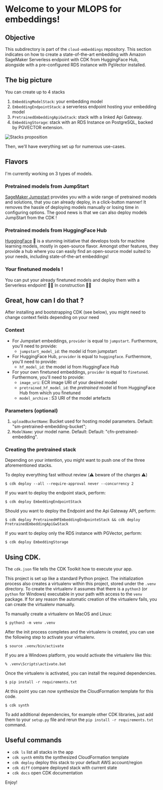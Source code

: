 # Welcome to your MLOPS for embeddings!

## Objective

This subdirectory is part of the `cloud-embeddings` repository. This section indicates on how to create a state-of-the-art embedding with Amazon SageMaker Serverless endpoint with CDK from HuggingFace Hub, alongside with a pre-configured RDS instance with PgVector installed.


## The big picture

You can create up to 4 stacks
1. `EmbeddingModelStack`: your embedding model
2. `EmbeddingEndpointStack`: a serverless endpoint hosting your embedding model
3. `PretrainedEmbeddingApiGwStack`:  stack with a linked Api Gateway.
4. `EmbeddingStorage`: stack with an RDS Instance on PostgreSQL, backed by PGVECTOR extension.

![Stacks proposition](https://github.com/mNemlaghi/cloud-embeddings/assets/12110853/e177f369-3276-4c3c-9cd4-1b4966309db6)

Then, we'll have everything set up for numerous use-cases.

## Flavors

I'm currently working on 3 types of models.

### Pretrained models from JumpStart

[SageMaker Jumpstart](https://docs.aws.amazon.com/sagemaker/latest/dg/studio-jumpstart.html) provides you with a wide range of pretrained models and solutions, that you can already deploy, in a click-button manner! It removes the hassle of deploying models manually or losing time in configuring options. The good news is that we can also deploy models JumpStart from the CDK !

### Pretrained models from HuggingFace Hub

[HuggingFace](https://huggingface.co/) 🤗 is a stunning initiative that develops tools for machine learning models, mostly in open-source flavor. Amongst other features, they provide a hub where you can easily find an open-source model suited to your needs, including state-of-the-art embeddings!

### Your finetuned models !

You can put your already finetuned models and deploy them with a Serverless endpoint!
🚧🚧 In construction 🚧🚧


## Great, how can I do that ?

After installing and bootstrapping CDK (see below), you might need to change context fields depending on your need

### Context

* For Jumpstart embeddings, `provider` is equal to `jumpstart`. Furthermore, you'll need to provide:
    - `jumpstart_model_id`: the model id from jumpstart 
* For HuggingFace Hub, `provider` is equal to `huggingface`. Furthermore, you'll need to provide:
    - `hf_model_id`: the model id from HuggingFace Hub
* For your own finetuned embeddings, `provider` is equal to `finetuned`. Furthermore, you'll need to provide:
    -  `image_uri`: ECR image URI of your desired model
    -  `pretrained_hf_model_id`: the _pretrained_ model id from HuggingFace Hub from which you finetuned
    -  `model_archive` : S3 URI of the model artefacts


### Parameters (optional)
1. `uploadBucketName`: Bucket used for hosting model parameters. Default: "sm-pretrained-embedding-bucket";
2. `ModelName`: your  model name. Default: Default: "cfn-pretrained-embedding".


### Creating the pretrained stack

Depending on your intention, you might want to push one of the three aforementioned stacks.

To deploy everything fast without review (⚠️️ ️be️war️e of️ the ️charge️s ⚠️)

```
$ cdk deploy --all --require-approval never --concurrency 2
```

If you want to deploy the endpoint stack, perform:

```
$ cdk deploy EmbeddingEndpointStack
```

Should you want to deploy the Endpoint and the Api Gateway API, perform:

```
$ cdk deploy PretrainedHFEmbeddingEndpointeStack && cdk deploy PretrainedEmbeddingApiGwStack
```

If you want to deploy only the RDS instance with PGVector, perform:

```
$ cdk deploy EmbeddingStorage
```

## Using CDK.

The `cdk.json` file tells the CDK Toolkit how to execute your app.

This project is set up like a standard Python project.  The initialization
process also creates a virtualenv within this project, stored under the `.venv`
directory.  To create the virtualenv it assumes that there is a `python3`
(or `python` for Windows) executable in your path with access to the `venv`
package. If for any reason the automatic creation of the virtualenv fails,
you can create the virtualenv manually.

To manually create a virtualenv on MacOS and Linux:

```
$ python3 -m venv .venv
```

After the init process completes and the virtualenv is created, you can use the following
step to activate your virtualenv.

```
$ source .venv/bin/activate
```

If you are a Windows platform, you would activate the virtualenv like this:

```
% .venv\Scripts\activate.bat
```

Once the virtualenv is activated, you can install the required dependencies.

```
$ pip install -r requirements.txt
```

At this point you can now synthesize the CloudFormation template for this code.

```
$ cdk synth
```

To add additional dependencies, for example other CDK libraries, just add
them to your `setup.py` file and rerun the `pip install -r requirements.txt`
command.

## Useful commands

 * `cdk ls`          list all stacks in the app
 * `cdk synth`       emits the synthesized CloudFormation template
 * `cdk deploy`      deploy this stack to your default AWS account/region
 * `cdk diff`        compare deployed stack with current state
 * `cdk docs`        open CDK documentation

Enjoy!


